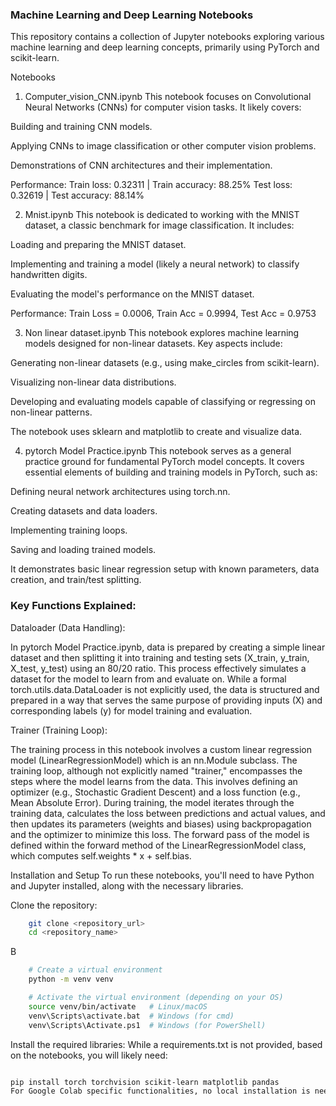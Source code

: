 
### Machine Learning and Deep Learning Notebooks

This repository contains a collection of Jupyter notebooks exploring various machine learning and deep learning concepts, primarily using PyTorch and scikit-learn.

Notebooks
1. Computer_vision_CNN.ipynb
This notebook focuses on Convolutional Neural Networks (CNNs) for computer vision tasks. It likely covers:

Building and training CNN models.

Applying CNNs to image classification or other computer vision problems.

Demonstrations of CNN architectures and their implementation.

Performance:
Train loss: 0.32311 | Train accuracy: 88.25%
Test loss: 0.32619 | Test accuracy: 88.14%

2. Mnist.ipynb
This notebook is dedicated to working with the MNIST dataset, a classic benchmark for image classification. It includes:

Loading and preparing the MNIST dataset.

Implementing and training a model (likely a neural network) to classify handwritten digits.

Evaluating the model's performance on the MNIST dataset.

Performance:
Train Loss = 0.0006, Train Acc = 0.9994, Test Acc = 0.9753



3. Non linear dataset.ipynb
This notebook explores machine learning models designed for non-linear datasets. Key aspects include:

Generating non-linear datasets (e.g., using make_circles from scikit-learn).

Visualizing non-linear data distributions.

Developing and evaluating models capable of classifying or regressing on non-linear patterns.

The notebook uses sklearn and matplotlib to create and visualize data.

4. pytorch Model Practice.ipynb
This notebook serves as a general practice ground for fundamental PyTorch model concepts. It covers essential elements of building and training models in PyTorch, such as:

Defining neural network architectures using torch.nn.

Creating datasets and data loaders.

Implementing training loops.

Saving and loading trained models.

It demonstrates basic linear regression setup with known parameters, data creation, and train/test splitting.

### Key Functions Explained:

Dataloader (Data Handling):

In pytorch Model Practice.ipynb, data is prepared by creating a simple linear dataset and then splitting it into training and testing sets (X_train, y_train, X_test, y_test) using an 80/20 ratio. This process effectively simulates a dataset for the model to learn from and evaluate on. While a formal torch.utils.data.DataLoader is not explicitly used, the data is structured and prepared in a way that serves the same purpose of providing inputs (X) and corresponding labels (y) for model training and evaluation.

Trainer (Training Loop):

The training process in this notebook involves a custom linear regression model (LinearRegressionModel) which is an nn.Module subclass. The training loop, although not explicitly named "trainer," encompasses the steps where the model learns from the data. This involves defining an optimizer (e.g., Stochastic Gradient Descent) and a loss function (e.g., Mean Absolute Error). During training, the model iterates through the training data, calculates the loss between predictions and actual values, and then updates its parameters (weights and biases) using backpropagation and the optimizer to minimize this loss. The forward pass of the model is defined within the forward method of the LinearRegressionModel class, which computes self.weights * x + self.bias.

Installation and Setup
To run these notebooks, you'll need to have Python and Jupyter installed, along with the necessary libraries.

Clone the repository:

```bash
    git clone <repository_url>
    cd <repository_name>
```

B

```bash
    # Create a virtual environment
    python -m venv venv

    # Activate the virtual environment (depending on your OS)
    source venv/bin/activate   # Linux/macOS
    venv\Scripts\activate.bat  # Windows (for cmd)
    venv\Scripts\Activate.ps1  # Windows (for PowerShell)
```
Install the required libraries:
While a requirements.txt is not provided, based on the notebooks, you will likely need:

```bash

pip install torch torchvision scikit-learn matplotlib pandas
For Google Colab specific functionalities, no local installation is needed as it's a cloud-based environment.
```

